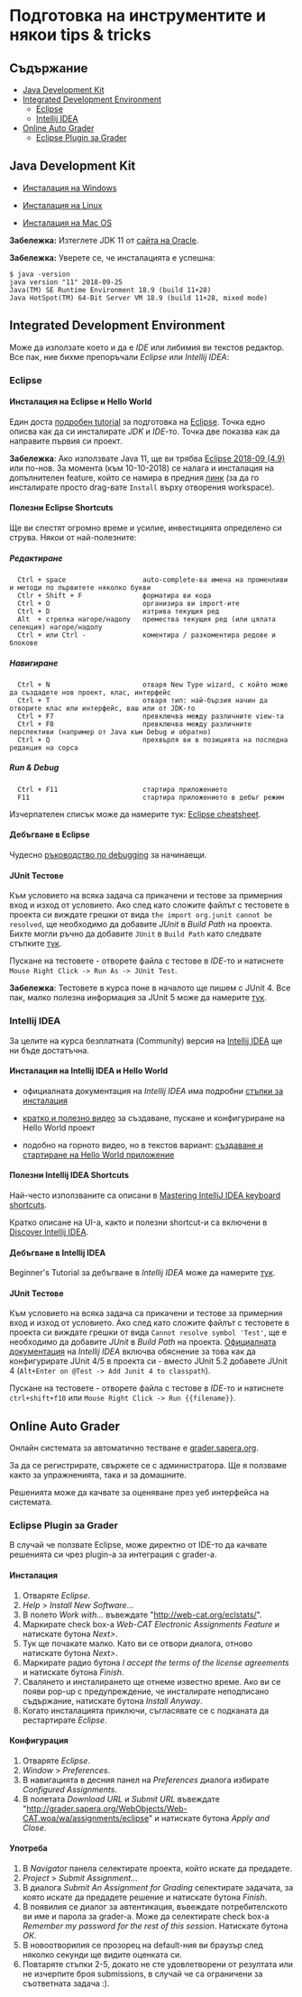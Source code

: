 # Подготовка на инструментите и някои tips & tricks

## Съдържание

- [Java Development Kit](#java-development-kit)
- [Integrated Development Environment](#integrated-development-environment)
    - [Eclipse](#eclipse)
    - [Intellij IDEA](#intellij-idea)
- [Online Auto Grader](#online-auto-grader)
    - [Eclipse Plugin за Grader](#eclipse-plugin-за-grader)
       
## Java Development Kit

- [Инсталация на Windows](https://docs.oracle.com/javase/8/docs/technotes/guides/install/windows_jdk_install.html#CHDEBCCJ)

- [Инсталация на Linux](https://docs.oracle.com/javase/8/docs/technotes/guides/install/linux_jdk.html#BJFGGEFG)

- [Инсталация на Mac OS](https://docs.oracle.com/javase/8/docs/technotes/guides/install/mac_jdk.html#CHDBADCG)

**Забележка:** Изтеглете JDK 11 от [сайта на Oracle](
https://www.oracle.com/technetwork/java/javase/downloads/jdk11-downloads-5066655.html).

**Забележка:** Уверете се, че инсталацията е успешна:

```console
$ java -version
java version "11" 2018-09-25
Java(TM) SE Runtime Environment 18.9 (build 11+28)
Java HotSpot(TM) 64-Bit Server VM 18.9 (build 11+28, mixed mode)
```

## Integrated Development Environment

Може да използате което и да е _IDE_ или либимия ви текстов редактор. Все пак, ние бихме препоръчали _Eclipse_ или _Intellij IDEA_:

### Eclipse

#### Инсталация на Eclipse и Hello World

Един доста [подробен tutorial](https://www.ntu.edu.sg/home/ehchua/programming/howto/EclipseJava_HowTo.html) за подготовка на [Eclipse]((https://www.eclipse.org/downloads/eclipse-packages/)). Точка едно описва как да си инсталирате _JDK_ и _IDE_-то. Точка две показва как да направите първия си проект.  

**Забележка**: Ако използвате Java 11, ще ви трябва [Eclipse 2018-09 (4.9)](https://marketplace.eclipse.org/content/java-11-support-eclipse-2018-09-49) или по-нов. За момента (към 10-10-2018) се налага и инсталация на допълнителен feature, който се намира в предния [линк](https://marketplace.eclipse.org/content/java-11-support-eclipse-2018-09-49) (за да го инсталирате просто drag-вате `Install` върху отворения workspace).

#### Полезни Eclipse Shortcuts

Ще ви спестят огромно време и усилие, инвестицията определено си струва.
Някои от най-полезните:

##### Редактиране

      Ctrl + space                   auto-complete-ва имена на променливи и методи по първитете няколко букви
      Ctlr + Shift + F               форматира ви кода
      Ctrl + O                       организира ви import-ите
      Ctrl + D                       изтрива текущия ред
      Alt  + стрелка нагоре/надолу   премества текущия ред (или цялата селекция) нагоре/надолу
      Ctrl + или Ctrl -              коментира / разкоментира редове и блокове

##### Навигиране

      Ctrl + N                       oтваря New Type wizard, с който може да създадете нов проект, клас, интерфейс
      Ctrl + T                       oтваря тип: най-бързия начин да отворите клас или интерфейс, ваш или от JDK-то
      Ctrl + F7                      превключва между различните view-та
      Ctrl + F8                      превключва между различните перспективи (например от Java към Debug и обратно)
      Ctrl + Q                       прехвърля ви в позицията на последна редакция на сорса

##### Run & Debug

      Ctrl + F11                     стартира приложението
      F11                            стартира приложението в дебъг режим

Изчерпателен списък може да намерите тук: [Eclipse cheatsheet](https://github.com/pellaton/eclipse-cheatsheet).

#### Дебъгване в Eclipse

Чудесно [ръководство по debugging](https://www.eclipse.org/community/eclipse_newsletter/2017/june/article1.php) за начинаещи.

#### JUnit Тестове

Към условието на всяка задача са прикачени и тестове за примерния вход и изход от условието. Ако след като сложите файлът с тестовете в проекта си виждате грешки от вида `the import org.junit cannot be resolved`, ще необходимо да добавите _JUnit_ в _Build Path_ на проекта. Бихте могли ръчно да добавите `JUnit` в `Build Path` като следвате стъпките [тук](https://www.tutorialspoint.com/junit/junit_plug_with_eclipse.htm).


Пускане на тестовете - отворете файла с тестове в _IDE_-то и натиснете `Mouse Right Click -> Run As -> JUnit Test`.

**Забележка**: Тестовете в курса поне в началото ще пишем с JUnit 4. Все пак, малко полезна информация за JUnit 5 може да намерите [тук](https://www.eclipse.org/community/eclipse_newsletter/2017/october/article5.php).

### Intellij IDEA

За целите на курса безплатната (Community) версия на [Intellij IDEA](https://www.jetbrains.com/idea/download/) ще ни бъде достатъчна.

#### Инсталация на Intellij IDEA и Hello World

- официалната документация на _Intellij IDEA_ има подробни [стъпки за инсталация](https://www.jetbrains.com/help/idea/install-and-set-up-product.html)

- [кратко и полезно видео](https://www.youtube.com/watch?time_continue=245&v=c0efB_CKOYo) за създаване, пускане и конфигуриране на Hello World проект

- подобно на горното видео, но в текстов вариант: [създаване и стартиране на Hello World приложение](https://www.jetbrains.com/help/idea/creating-and-running-your-first-java-application.html)

#### Полезни Intellij IDEA Shortcuts

 Най-често използваните са описани в [Mastering IntelliJ IDEA keyboard shortcuts](https://www.jetbrains.com/help/idea/mastering-keyboard-shortcuts.html#d1746384e89).

Кратко описане на UI-а, както и полезни shortcut-и са включени в [Discover Intellij IDEA](https://www.jetbrains.com/help/idea/discover-intellij-idea.html).

#### Дебъгване в Intellij IDEA

Beginner's Tutorial за дебъгване в _Intellij IDEA_ може да намерите [тук](https://www.jetbrains.com/help/idea/debugging-your-first-java-application.html).

#### JUnit Тестове

Към условието на всяка задача са прикачени и тестове за примерния вход и изход от условието. Ако след като сложите файлът с тестовете в проекта си виждате грешки от вида `Cannot resolve symbol 'Test'`, ще е необходимо да добавите _JUnit_ в _Build Path_ на проекта. [Официалната документация](https://www.jetbrains.com/help/idea/configuring-testing-libraries.html) на _Intellij IDEA_ включва  обяснение за това как да конфигурирате JUnit 4/5 в проекта си - вместо JUnit 5.2 добавете JUnit 4 (`Alt+Enter on @Test -> Add Junit 4 to classpath`).

Пускане на тестовете - отворете файла с тестове в _IDE_-то и натиснете `ctrl+shift+f10` или `Mouse Right Click -> Run {{filename}}`.

## Online Auto Grader

Онлайн системата за автоматично тестване e [grader.sapera.org](http://grader.sapera.org).

За да се регистрирате, свържете се с администратора.
Ще я ползваме както за упражненията, така и за домашните.

Решенията може да качвате за оценяване през уеб интерфейса на системата.

### Eclipse Plugin за Grader

В случай че ползвате Eclipse, може директно от IDE-то да качвате решенията си чрез plugin-а за интеграция с grader-a.

#### Инсталация

1. Отваряте _Eclipse_.
2. _Help_ > _Install New Software_...
3. В полето _Work with..._ въвеждате "http://web-cat.org/eclstats/".
4. Маркирате check box-a _Web-CAT Electronic Assignments Featurе_ и натискате бутона _Next>_.
5. Тук ще почакате малко. Като ви се отвори диалога, отново натискате бутона _Next>_.
6. Маркирате радио бутона _I accept the terms of the license agreements_ и натискате бутона _Finish_.
7. Свалянето и инсталирането ще отнеме известно време. Ако ви се появи pop-up с предупреждение, че инсталирате неподписано съдържание, натискате бутона _Install Anyway_.
8. Когато инсталацията приключи, съгласявате се с подканата да рестартирате _Eclipse_.

#### Конфигурация

1. Отваряте _Eclipse_.
2. _Window_ > _Preferences_.
3. В навигацията в десния панел на _Preferences_ диалога избирате _Configured Assignments_.
4. В полетата _Download URL_ и _Submit URL_ въвеждате "http://grader.sapera.org/WebObjects/Web-CAT.woa/wa/assignments/eclipse" и натискате бутона _Apply and Close_.

#### Употреба

1. В _Navigator_ панела селектирате проекта, който искате да предадете.
2. _Project_ > _Submit Assignment_...
3. В диалога _Submit An Assignment for Grading_ селектирате задачата, за която искате да предадете решение и натискате бутона _Finish_.
4. В появилия се диалог за автентикация, въвеждате потребителското ви име и парола за grader-a. Може да селектирате check box-a _Remember my password for the rest of this session_. Натискате бутона _ОК_.
5. В новоотворилия се прозорец на default-ния ви браузър след няколко секунди ще видите оценката си.
6. Повтаряте стъпки 2-5, докато не сте удовлетворени от резултата или не изчерпите броя submissions, в случай че са ограничени за съответната задача :).
